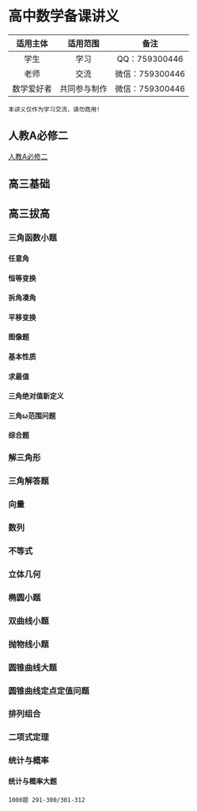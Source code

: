 # 高中数学备课讲义

| 适用主体 | 适用范围 | 备注 |
| :-----:| :----: | :----: |
| 学生 | 学习 | QQ：759300446 |
| 老师 | 交流 |微信：759300446 |
|数学爱好者|共同参与制作|微信：759300446|

`本讲义仅作为学习交流，请勿商用!`

## 人教A必修二

[人教A必修二](人教A/讲义/必修二.md)

## 高三基础

## 高三拔高

### 三角函数小题

#### 任意角

#### 恒等变换

#### 拆角凑角

#### 平移变换

#### 图像题

#### 基本性质

#### 求最值

#### 三角绝对值新定义

#### 三角ω范围问题

#### 综合题

### 解三角形

### 三角解答题

### 向量

### 数列

### 不等式

### 立体几何

### 椭圆小题

### 双曲线小题

### 抛物线小题

### 圆锥曲线大题

### 圆锥曲线定点定值问题

### 排列组合

### 二项式定理

### 统计与概率

#### 统计与概率大题

`1000题 291-300/301-312`
